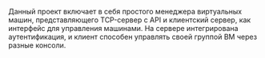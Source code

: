 Данный проект включает в себя простого менеджера виртуальных машин, представляющего TCP-сервер с API и клиентский сервер, как интерфейс для управления машинами.
На сервере интегрирована аутентификация, и клиент способен управлять своей группой ВМ через разные консоли.
